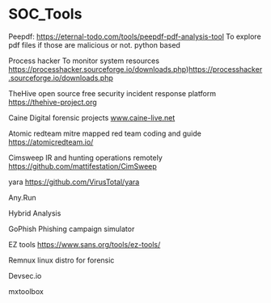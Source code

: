 # SOC_Tools

Peepdf: https://eternal-todo.com/tools/peepdf-pdf-analysis-tool
   To explore pdf files if those are malicious or not.
   python based

Process hacker
   To monitor system resources
   https://processhacker.sourceforge.io/downloads.php)https://processhacker.sourceforge.io/downloads.php

TheHive
    open source free security incident response platform 
    https://thehive-project.org

Caine
    Digital forensic projects
    www.caine-live.net

Atomic redteam
    mitre mapped red team coding and guide
    https://atomicredteam.io/    

Cimsweep
    IR and hunting operations remotely
    https://github.com/mattifestation/CimSweep

yara
    https://github.com/VirusTotal/yara

Any.Run

Hybrid Analysis

GoPhish
  Phishing campaign simulator

EZ tools
https://www.sans.org/tools/ez-tools/

Remnux
  linux distro for forensic

Devsec.io

mxtoolbox


